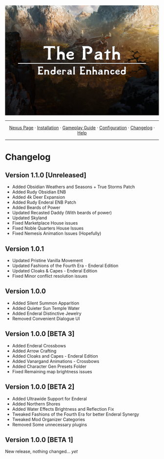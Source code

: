 <a href="#"><img src="images/banner.webp" target="_blank"></a>

---

<p align="center">
  <a href="https://www.nexusmods.com/enderalspecialedition/mods/389">Nexus Page</a> ·
  <a href="README.md">Installation</a> ·
  <a href="GAMEPLAY.md">Gameplay Guide</a> ·
  <a href="CONFIGURATION.md">Configuration</a> ·
  <a href="CHANGELOG.md">Changelog</a> ·
  <a href="HELP.md">Help</a>
</p>

---

# Changelog

## Version 1.1.0 [Unreleased]
+ Added Obsidian Weathers and Seasons + True Storms Patch
+ Added Rudy Obsidian ENB
+ Added 4k Deer Expansion
+ Added Rudy Enderal ENB Patch
+ Added Beards of Power
+ Updated Recasted Daddy (With beards of power)
+ Updated Skyland
+ Fixed Marketplace House issues
+ Fixed Noble Quarters House Issues
+ Fixed Nemesis Animation Issues (Hopefully)

## Version 1.0.1
+ Updated Pristine Vanilla Movement
+ Updated Fashions of the Fourth Era - Enderal Edition
+ Updated Cloaks & Capes - Enderal Edition
+ Fixed Minor conflict resolution issues

## Version 1.0.0
+ Added Silent Summon Apparition
+ Added Quieter Sun Temple Water
+ Added Enderal Distinctive Jewelry
+ Removed Convenient Dialogue UI

## Version 1.0.0 [BETA 3]
+ Added Enderal Crossbows
+ Added Arrow Crafting
+ Added Cloaks and Capes - Enderal Edition
+ Added Vanargand Animations - Crossbows
+ Added Character Gen Presets Folder
+ Fixed Remaining map brightness issues

## Version 1.0.0 [BETA 2]
+ Added Ultrawide Support for Enderal
+ Added Northern Shores
+ Added Water Effects Brightness and Reflection Fix
+ Tweaked Fashions of the Fourth Era for better Enderal Synergy
+ Tweaked Mod Organizer Categories
+ Removed Some unnecessary plugins

## Version 1.0.0 [BETA 1]
New release, nothing changed... _yet_
